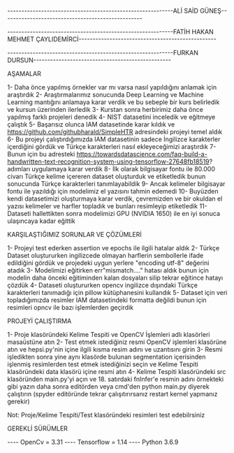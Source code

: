 -----------------------------------------------------------ALİ SAİD GÜNEŞ--------------------------------------------------

-----------------------------------------------------------FATİH HAKAN MEHMET ÇAYLIDEMİRCİ-------------------------------------------------

-----------------------------------------------------------FURKAN DURSUN-------------------------------------------------


AŞAMALAR

1- Daha önce yapılmış örnekler var mı varsa nasıl yapıldığını anlamak için araştırdık
2- Araştırmalarımız sonucunda Deep Learning ve Machine Learning mantığını anlamaya karar verdik ve bu sebeple bir kurs belirledik ve kursun üzerinden ilerledik
3- Kurstan sonra herbirimiz daha önce yapılmış farklı projeleri denedik
4- NIST datasetini inceledik ve eğitmeye çalıştık
5- Başarısız olunca IAM datasetinde karar kıldık ve https://github.com/githubharald/SimpleHTR adresindeki projeyi temel aldık
6- Bu projeyi çalıştırdığımızda IAM datasetinin sadece İngilizce karakterler içerdiğini gördük ve Türkçe karakterleri nasıl ekleyeceğimizi araştırdık
7- Bunun için bu adresteki https://towardsdatascience.com/faq-build-a-handwritten-text-recognition-system-using-tensorflow-27648fb18519? adımları uygulamaya karar verdik
8- İlk olarak bilgisayar fontu ile 80.000 civarı Türkçe kelime içereren dataset oluşturduk ve  etiketledik bunun sonucunda Türkçe karakterleri tanımlayabildik
9- Ancak kelimeler bilgisayar fontu ile yazıldığı için modelimiz el yazısını tahmin edemedi
10- Buyüzden kendi datasetimizi oluşturmaya karar verdik, çevremizden ve bir okuldan el yazısı kelimeler ve harfler topladık ve bunları resimleyip etiketledik
11- Dataseti hallettikten sonra modelimizi GPU (NVIDIA 1650) ile en iyi sonuca ulaşıncaya kadar eğittik

KARŞILAŞTIĞIMIZ SORUNLAR VE ÇÖZÜMLERİ

1- Projeyi test ederken assertion ve  epochs ile ilgili hatalar aldık
2- Türkçe Dataset oluştururken ingilizcede olmayan harflerin sembollerle ifade edildiğini gördük ve projedeki uygun yerlere "encoding utf-8" değerini atadık
3- Modelimizi eğitirken err"mismatch...." hatası aldık bunun için modelin daha önceki eğitiminden kalan dosyaları silip tekrar eğitince hatayı çözdük
4- Dataseti oluştururken opencv ingilizce dışındaki Türkçe karakterleri tanımadığı için pillow kütüphanesini kullandık
5- Dataset için veri topladığımızda resimler IAM datasetindeki formatta değildi bunun için resimleri opncv ile bazı işlemlerden geçirdik



PROJEYİ ÇALIŞTIRMA

1- Proje klasöründeki Kelime Tespiti ve OpenCV İşlemleri adlı klasörleri masaüstüne atın
2- Test etmek istediğiniz resmi OpenCV işlemleri klasörüne atın ve hepsi.py'nin içine ilgili kısma resim adını ve uzantısını girin
3- Resmi işledikten sonra yine aynı klasörde bulunan segmentation içerisinden işlenmiş resimlerden test etmek istediğinizi seçin ve Kelime Tespiti klasöründeki data klasörü içine resmi atın
4- Kelime Tespiti klasöründeki src klasöründen main.py'yi açın ve 18. satırdaki fnInfer'e resmin adını örnekteki gibi yazın  daha sonra  editörden veya cmd'den python main.py diyerek çalıştırın (spyder editöründe tekrar çalışıtırırsanız restart kernel yapmanız gerekir)


Not: Proje/Kelime Tespiti/Test klasöründeki resimleri test edebilrsiniz



GEREKLİ SÜRÜMLER

---- OpenCv = 3.31
---- Tensorflow = 1.14
---- Python 3.6.9
